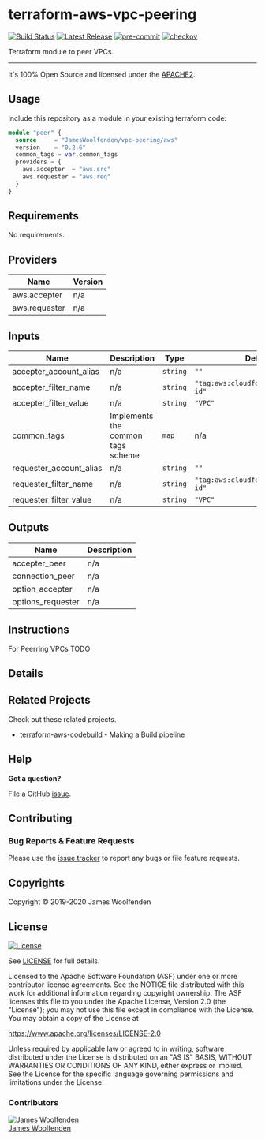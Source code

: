 # terraform-aws-vpc-peering

[![Build Status](https://github.com/JamesWoolfenden/terraform-aws-vpc-peering/workflows/Verify%20and%20Bump/badge.svg?branch=master)](https://github.com/JamesWoolfenden/terraform-aws-vpc-peering)
[![Latest Release](https://img.shields.io/github/release/JamesWoolfenden/terraform-aws-vpc-peering.svg)](https://github.com/JamesWoolfenden/terraform-aws-vpc-peering/releases/latest)
[![pre-commit](https://img.shields.io/badge/pre--commit-enabled-brightgreen?logo=pre-commit&logoColor=white)](https://github.com/pre-commit/pre-commit)
[![checkov](https://img.shields.io/badge/checkov-verified-brightgreen)](https://www.checkov.io/)

Terraform module to peer VPCs.

---

It's 100% Open Source and licensed under the [APACHE2](LICENSE).

## Usage

Include this repository as a module in your existing terraform code:

```terraform
module "peer" {
  source     = "JamesWoolfenden/vpc-peering/aws"
  version    = "0.2.6"
  common_tags = var.common_tags
  providers = {
    aws.accepter  = "aws.src"
    aws.requester = "aws.req"
  }
}
```

<!-- BEGINNING OF PRE-COMMIT-TERRAFORM DOCS HOOK -->

## Requirements

No requirements.

## Providers

| Name          | Version |
| ------------- | ------- |
| aws.accepter  | n/a     |
| aws.requester | n/a     |

## Inputs

| Name                    | Description                       | Type     | Default                               | Required |
| ----------------------- | --------------------------------- | -------- | ------------------------------------- | :------: |
| accepter_account_alias  | n/a                               | `string` | `""`                                  |    no    |
| accepter_filter_name    | n/a                               | `string` | `"tag:aws:cloudformation:logical-id"` |    no    |
| accepter_filter_value   | n/a                               | `string` | `"VPC"`                               |    no    |
| common_tags             | Implements the common tags scheme | `map`    | n/a                                   |   yes    |
| requester_account_alias | n/a                               | `string` | `""`                                  |    no    |
| requester_filter_name   | n/a                               | `string` | `"tag:aws:cloudformation:logical-id"` |    no    |
| requester_filter_value  | n/a                               | `string` | `"VPC"`                               |    no    |

## Outputs

| Name              | Description |
| ----------------- | ----------- |
| accepter_peer     | n/a         |
| connection_peer   | n/a         |
| option_accepter   | n/a         |
| options_requester | n/a         |

<!-- END OF PRE-COMMIT-TERRAFORM DOCS HOOK -->

## Instructions

For Peerring VPCs TODO

## Details

## Related Projects

Check out these related projects.

- [terraform-aws-codebuild](https://github.com/jameswoolfenden/terraform-aws-codebuild) - Making a Build pipeline

## Help

**Got a question?**

File a GitHub [issue](https://github.com/jameswoolfenden/terraform-aws-vpc-peering/issues).

## Contributing

### Bug Reports & Feature Requests

Please use the [issue tracker](https://github.com/jameswoolfenden/terraform-aws-vpc-peering/issues) to report any bugs or file feature requests.

## Copyrights

Copyright © 2019-2020 James Woolfenden

## License

[![License](https://img.shields.io/badge/License-Apache%202.0-blue.svg)](https://opensource.org/licenses/Apache-2.0)

See [LICENSE](LICENSE) for full details.

Licensed to the Apache Software Foundation (ASF) under one
or more contributor license agreements. See the NOTICE file
distributed with this work for additional information
regarding copyright ownership. The ASF licenses this file
to you under the Apache License, Version 2.0 (the
"License"); you may not use this file except in compliance
with the License. You may obtain a copy of the License at

<https://www.apache.org/licenses/LICENSE-2.0>

Unless required by applicable law or agreed to in writing,
software distributed under the License is distributed on an
"AS IS" BASIS, WITHOUT WARRANTIES OR CONDITIONS OF ANY
KIND, either express or implied. See the License for the
specific language governing permissions and limitations
under the License.

### Contributors

[![James Woolfenden][jameswoolfenden_avatar]][jameswoolfenden_homepage]<br/>[James Woolfenden][jameswoolfenden_homepage]

[jameswoolfenden_homepage]: https://github.com/jameswoolfenden
[jameswoolfenden_avatar]: https://github.com/jameswoolfenden.png?size=150
[github]: https://github.com/jameswoolfenden
[linkedin]: https://www.linkedin.com/in/jameswoolfenden/
[twitter]: https://twitter.com/JimWoolfenden
[share_twitter]: https://twitter.com/intent/tweet/?text=terraform-aws-vpc-peering&url=https://github.com/jameswoolfenden/terraform-aws-vpc-peering
[share_linkedin]: https://www.linkedin.com/shareArticle?mini=true&title=terraform-aws-vpc-peering&url=https://github.com/jameswoolfenden/terraform-aws-vpc-peering
[share_reddit]: https://reddit.com/submit/?url=https://github.com/jameswoolfenden/terraform-aws-vpc-peering
[share_facebook]: https://facebook.com/sharer/sharer.php?u=https://github.com/jameswoolfenden/terraform-aws-vpc-peering
[share_email]: mailto:?subject=terraform-aws-vpc-peering&body=https://github.com/jameswoolfenden/terraform-aws-vpc-peering
